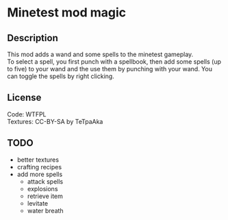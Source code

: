 # Minetest mod magic

## Description
This mod adds a wand and some spells to the minetest gameplay.  
To select a spell, you first punch with a spellbook, then add some spells (up to five) to your
wand and the use them by punching with your wand. You can toggle the spells by right clicking.

## License

Code: WTFPL  
Textures: CC-BY-SA by TeTpaAka

## TODO
* better textures
* crafting recipes
* add more spells
  * attack spells
  * explosions
  * retrieve item
  * levitate
  * water breath
